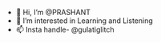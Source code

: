 - 👋 Hi, I’m @PRASHANT
- 👀 I’m interested in Learning and Listening 
- 📫 Insta handle- @gulatiglitch

<!---
dean7262/dean7262 is a ✨ special ✨ repository because its `README.md` (this file) appears on your GitHub profile.
You can click the Preview link to take a look at your changes.
--->

